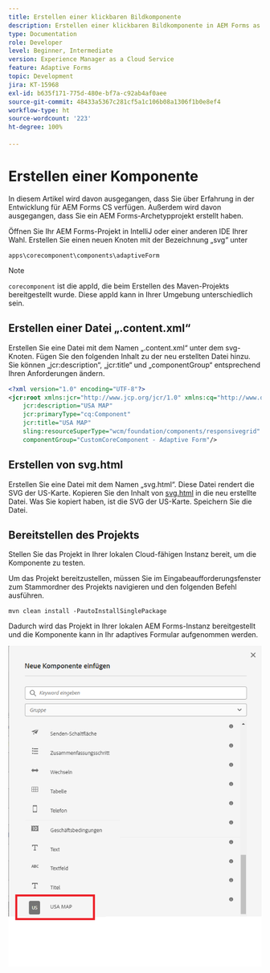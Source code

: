 ```yaml
---
title: Erstellen einer klickbaren Bildkomponente
description: Erstellen einer klickbaren Bildkomponente in AEM Forms as a Cloud Service
type: Documentation
role: Developer
level: Beginner, Intermediate
version: Experience Manager as a Cloud Service
feature: Adaptive Forms
topic: Development
jira: KT-15968
exl-id: b635f171-775d-480e-bf7a-c92ab4af0aee
source-git-commit: 48433a5367c281cf5a1c106b08a1306f1b0e8ef4
workflow-type: ht
source-wordcount: '223'
ht-degree: 100%

---
```


# Erstellen einer Komponente

In diesem Artikel wird davon ausgegangen, dass Sie über Erfahrung in der Entwicklung für AEM Forms CS verfügen. Außerdem wird davon ausgegangen, dass Sie ein AEM Forms-Archetypprojekt erstellt haben.

Öffnen Sie Ihr AEM Forms-Projekt in IntelliJ oder einer anderen IDE Ihrer Wahl. Erstellen Sie einen neuen Knoten mit der Bezeichnung „svg“ unter

```
apps\corecomponent\components\adaptiveForm
```

>[!NOTE]
>
> ``corecomponent`` ist die appId, die beim Erstellen des Maven-Projekts bereitgestellt wurde. Diese appId kann in Ihrer Umgebung unterschiedlich sein.


## Erstellen einer Datei „.content.xml“

Erstellen Sie eine Datei mit dem Namen „.content.xml“ unter dem svg-Knoten. Fügen Sie den folgenden Inhalt zu der neu erstellten Datei hinzu. Sie können „jcr:description“, „jcr:title“ und „componentGroup“ entsprechend Ihren Anforderungen ändern.

```xml
<?xml version="1.0" encoding="UTF-8"?>
<jcr:root xmlns:jcr="http://www.jcp.org/jcr/1.0" xmlns:cq="http://www.day.com/jcr/cq/1.0" xmlns:sling="http://sling.apache.org/jcr/sling/1.0"
    jcr:description="USA MAP"
    jcr:primaryType="cq:Component"
    jcr:title="USA MAP"
    sling:resourceSuperType="wcm/foundation/components/responsivegrid"
    componentGroup="CustomCoreComponent - Adaptive Form"/>
```

## Erstellen von svg.html

Erstellen Sie eine Datei mit dem Namen „svg.html“. Diese Datei rendert die SVG der US-Karte. Kopieren Sie den Inhalt von [svg.html](assets/svg.html) in die neu erstellte Datei. Was Sie kopiert haben, ist die SVG der US-Karte. Speichern Sie die Datei.

## Bereitstellen des Projekts

Stellen Sie das Projekt in Ihrer lokalen Cloud-fähigen Instanz bereit, um die Komponente zu testen.

Um das Projekt bereitzustellen, müssen Sie im Eingabeaufforderungsfenster zum Stammordner des Projekts navigieren und den folgenden Befehl ausführen.

```
mvn clean install -PautoInstallSinglePackage
```

Dadurch wird das Projekt in Ihrer lokalen AEM Forms-Instanz bereitgestellt und die Komponente kann in Ihr adaptives Formular aufgenommen werden.

![usa-karte](./assets/usa-map.png)
